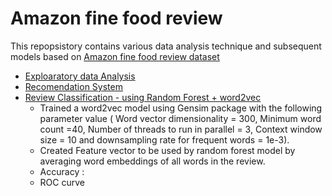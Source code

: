 # Amazon fine food review

This repopsistory contains various data analysis technique and subsequent models based on [Amazon fine food review dataset](https://www.kaggle.com/snap/amazon-fine-food-reviews) 

- [Exploaratory data Analysis](https://github.com/jpnevrones/Amazon-fine-food-review/tree/master/Exploratory%20Data%20Analysis/EDA-Amazon-Fine-Food-Review.ipynb)
- [Recomendation System](https://github.com/jpnevrones/Amazon-fine-food-review/blob/master/Food%20Recommendation%20System/amazonFineFoodRecommendation.ipynb)
- [Review Classification - using Random Forest + word2vec](https://github.com/jpnevrones/Amazon-fine-food-review/blob/master/Classification%20Algorithm/RandomForest-Classifier-using-wordEmbeddingFrom-word2vector-gensim.ipynb)  
  - Trained a word2vec model using Gensim package with the following parameter value ( Word vector dimensionality  = 300, Minimum word count =40, Number of threads to run in parallel  = 3,  Context window size = 10 and downsampling rate for frequent words = 1e-3).
  - Created Feature vector to be used by random forest model by averaging word embeddings of all words in the review.
  - Accuracy : 
  - ROC curve 
  

